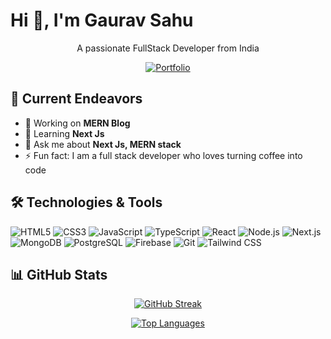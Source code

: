 # Hi 👋, I'm Gaurav Sahu

<div align="center">
  <p>A passionate FullStack Developer from India</p>
  
  [![Portfolio](https://img.shields.io/badge/Portfolio-gauravsahu.vercel.app-blue?style=flat&logo=google-chrome)](https://gauravsahu.vercel.app/)
</div>

## 🚀 Current Endeavors

- 🔭 Working on **MERN Blog**
- 🌱 Learning **Next Js**
- 💬 Ask me about **Next Js, MERN stack**
- ⚡ Fun fact: I am a full stack developer who loves turning coffee into code

## 🛠️ Technologies & Tools

![HTML5](https://img.shields.io/badge/-HTML5-E34F26?style=flat-square&logo=html5&logoColor=white)
![CSS3](https://img.shields.io/badge/-CSS3-1572B6?style=flat-square&logo=css3)
![JavaScript](https://img.shields.io/badge/-JavaScript-F7DF1E?style=flat-square&logo=javascript&logoColor=black)
![TypeScript](https://img.shields.io/badge/-TypeScript-3178C6?style=flat-square&logo=typescript&logoColor=white)
![React](https://img.shields.io/badge/-React-61DAFB?style=flat-square&logo=react&logoColor=black)
![Node.js](https://img.shields.io/badge/-Node.js-339933?style=flat-square&logo=node.js&logoColor=white)
![Next.js](https://img.shields.io/badge/-Next.js-000000?style=flat-square&logo=next.js)
![MongoDB](https://img.shields.io/badge/-MongoDB-47A248?style=flat-square&logo=mongodb&logoColor=white)
![PostgreSQL](https://img.shields.io/badge/-PostgreSQL-336791?style=flat-square&logo=postgresql)
![Firebase](https://img.shields.io/badge/-Firebase-FFCA28?style=flat-square&logo=firebase&logoColor=black)
![Git](https://img.shields.io/badge/-Git-F05032?style=flat-square&logo=git&logoColor=white)
![Tailwind CSS](https://img.shields.io/badge/-Tailwind%20CSS-38B2AC?style=flat-square&logo=tailwind-css&logoColor=white)

## 📊 GitHub Stats

<div align="center">
  
[![GitHub Streak](https://github-readme-streak-stats.herokuapp.com/?user=TheGauravsahu&theme=tokyonight)](https://github.com/TheGauravsahu)
  
[![Top Languages](https://github-readme-stats.vercel.app/api/top-langs/?username=TheGauravsahu&layout=compact&theme=tokyonight)](https://github.com/TheGauravsahu)

</div>
